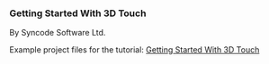 ### Getting Started With 3D Touch
By Syncode Software Ltd.

Example project files for the tutorial: [Getting Started With 3D Touch](http://syncode.io/getting-started-with-3d-touch/)